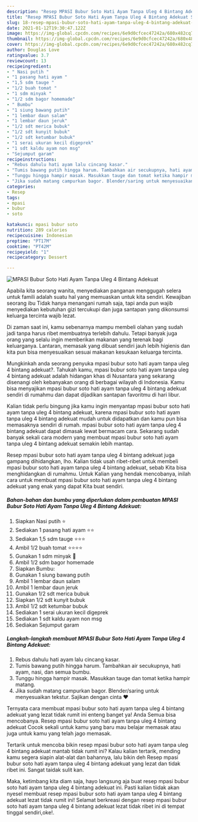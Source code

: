 ```yaml
---
description: "Resep MPASI Bubur Soto Hati Ayam Tanpa Uleg 4 Bintang Adekuat Sederhana dan Mudah Dibuat"
title: "Resep MPASI Bubur Soto Hati Ayam Tanpa Uleg 4 Bintang Adekuat Sederhana dan Mudah Dibuat"
slug: 18-resep-mpasi-bubur-soto-hati-ayam-tanpa-uleg-4-bintang-adekuat-sederhana-dan-mudah-dibuat
date: 2021-01-12T19:30:47.122Z
image: https://img-global.cpcdn.com/recipes/6e9d0cfcec47242a/680x482cq70/mpasi-bubur-soto-hati-ayam-tanpa-uleg-4-bintang-adekuat-foto-resep-utama.jpg
thumbnail: https://img-global.cpcdn.com/recipes/6e9d0cfcec47242a/680x482cq70/mpasi-bubur-soto-hati-ayam-tanpa-uleg-4-bintang-adekuat-foto-resep-utama.jpg
cover: https://img-global.cpcdn.com/recipes/6e9d0cfcec47242a/680x482cq70/mpasi-bubur-soto-hati-ayam-tanpa-uleg-4-bintang-adekuat-foto-resep-utama.jpg
author: Douglas Love
ratingvalue: 3.7
reviewcount: 13
recipeingredient:
- " Nasi putih "
- "1 pasang hati ayam "
- "1,5 sdm tauge "
- "1/2 buah tomat "
- "1 sdm minyak "
- "1/2 sdm bagor homemade"
- " Bumbu"
- "1 siung bawang putih"
- "1 lembar daun salam"
- "1 lembar daun jeruk"
- "1/2 sdt merica bubuk"
- "1/2 sdt kunyit bubuk"
- "1/2 sdt ketumbar bubuk"
- "1 serai ukuran kecil digeprek"
- "1 sdt kaldu ayam non msg"
- "Sejumput garam"
recipeinstructions:
- "Rebus dahulu hati ayam lalu cincang kasar."
- "Tumis bawang putih hingga harum. Tambahkan air secukupnya, hati ayam, nasi, dan semua bumbu."
- "Tunggu hingga hampir masak. Masukkan tauge dan tomat ketika hampir matang."
- "Jika sudah matang campurkan bagor. Blender/saring untuk menyesuaikan tekstur. Sajikan dengan cinta ❤️"
categories:
- Resep
tags:
- mpasi
- bubur
- soto

katakunci: mpasi bubur soto 
nutrition: 289 calories
recipecuisine: Indonesian
preptime: "PT17M"
cooktime: "PT42M"
recipeyield: "1"
recipecategory: Dessert

---
```



![MPASI Bubur Soto Hati Ayam Tanpa Uleg 4 Bintang Adekuat](https://img-global.cpcdn.com/recipes/6e9d0cfcec47242a/680x482cq70/mpasi-bubur-soto-hati-ayam-tanpa-uleg-4-bintang-adekuat-foto-resep-utama.jpg)

Apabila kita seorang wanita, menyediakan panganan menggugah selera untuk famili adalah suatu hal yang memuaskan untuk kita sendiri. Kewajiban seorang ibu Tidak hanya menangani rumah saja, tapi anda pun wajib menyediakan kebutuhan gizi tercukupi dan juga santapan yang dikonsumsi keluarga tercinta wajib lezat.

Di zaman  saat ini, kamu sebenarnya mampu membeli olahan yang sudah jadi tanpa harus ribet membuatnya terlebih dahulu. Tetapi banyak juga orang yang selalu ingin memberikan makanan yang terenak bagi keluarganya. Lantaran, memasak yang dibuat sendiri jauh lebih higienis dan kita pun bisa menyesuaikan sesuai makanan kesukaan keluarga tercinta. 



Mungkinkah anda seorang penyuka mpasi bubur soto hati ayam tanpa uleg 4 bintang adekuat?. Tahukah kamu, mpasi bubur soto hati ayam tanpa uleg 4 bintang adekuat adalah hidangan khas di Nusantara yang sekarang disenangi oleh kebanyakan orang di berbagai wilayah di Indonesia. Kamu bisa menyajikan mpasi bubur soto hati ayam tanpa uleg 4 bintang adekuat sendiri di rumahmu dan dapat dijadikan santapan favoritmu di hari libur.

Kalian tidak perlu bingung jika kamu ingin menyantap mpasi bubur soto hati ayam tanpa uleg 4 bintang adekuat, karena mpasi bubur soto hati ayam tanpa uleg 4 bintang adekuat mudah untuk didapatkan dan kamu pun bisa memasaknya sendiri di rumah. mpasi bubur soto hati ayam tanpa uleg 4 bintang adekuat dapat dimasak lewat bermacam cara. Sekarang sudah banyak sekali cara modern yang membuat mpasi bubur soto hati ayam tanpa uleg 4 bintang adekuat semakin lebih mantap.

Resep mpasi bubur soto hati ayam tanpa uleg 4 bintang adekuat juga gampang dihidangkan, lho. Kalian tidak usah ribet-ribet untuk membeli mpasi bubur soto hati ayam tanpa uleg 4 bintang adekuat, sebab Kita bisa menghidangkan di rumahmu. Untuk Kalian yang hendak mencobanya, inilah cara untuk membuat mpasi bubur soto hati ayam tanpa uleg 4 bintang adekuat yang enak yang dapat Kita buat sendiri.

<!--inarticleads1-->

##### Bahan-bahan dan bumbu yang diperlukan dalam pembuatan MPASI Bubur Soto Hati Ayam Tanpa Uleg 4 Bintang Adekuat:

1. Siapkan  Nasi putih ⭐
1. Sediakan 1 pasang hati ayam ⭐⭐
1. Sediakan 1,5 sdm tauge ⭐⭐⭐
1. Ambil 1/2 buah tomat ⭐⭐⭐⭐
1. Gunakan 1 sdm minyak 🌙
1. Ambil 1/2 sdm bagor homemade
1. Siapkan  Bumbu:
1. Gunakan 1 siung bawang putih
1. Ambil 1 lembar daun salam
1. Ambil 1 lembar daun jeruk
1. Gunakan 1/2 sdt merica bubuk
1. Siapkan 1/2 sdt kunyit bubuk
1. Ambil 1/2 sdt ketumbar bubuk
1. Sediakan 1 serai ukuran kecil digeprek
1. Sediakan 1 sdt kaldu ayam non msg
1. Sediakan Sejumput garam




<!--inarticleads2-->

##### Langkah-langkah membuat MPASI Bubur Soto Hati Ayam Tanpa Uleg 4 Bintang Adekuat:

1. Rebus dahulu hati ayam lalu cincang kasar.
1. Tumis bawang putih hingga harum. Tambahkan air secukupnya, hati ayam, nasi, dan semua bumbu.
1. Tunggu hingga hampir masak. Masukkan tauge dan tomat ketika hampir matang.
1. Jika sudah matang campurkan bagor. Blender/saring untuk menyesuaikan tekstur. Sajikan dengan cinta ❤️




Ternyata cara membuat mpasi bubur soto hati ayam tanpa uleg 4 bintang adekuat yang lezat tidak rumit ini enteng banget ya! Anda Semua bisa mencobanya. Resep mpasi bubur soto hati ayam tanpa uleg 4 bintang adekuat Cocok sekali untuk kamu yang baru mau belajar memasak atau juga untuk kamu yang telah jago memasak.

Tertarik untuk mencoba bikin resep mpasi bubur soto hati ayam tanpa uleg 4 bintang adekuat mantab tidak rumit ini? Kalau kalian tertarik, mending kamu segera siapin alat-alat dan bahannya, lalu bikin deh Resep mpasi bubur soto hati ayam tanpa uleg 4 bintang adekuat yang lezat dan tidak ribet ini. Sangat taidak sulit kan. 

Maka, ketimbang kita diam saja, hayo langsung aja buat resep mpasi bubur soto hati ayam tanpa uleg 4 bintang adekuat ini. Pasti kalian tiidak akan nyesel membuat resep mpasi bubur soto hati ayam tanpa uleg 4 bintang adekuat lezat tidak rumit ini! Selamat berkreasi dengan resep mpasi bubur soto hati ayam tanpa uleg 4 bintang adekuat lezat tidak ribet ini di tempat tinggal sendiri,oke!.

